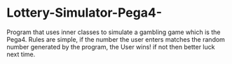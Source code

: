 # Lottery-Simulator-Pega4-
Program that uses inner classes to simulate a gambling game which is the Pega4. Rules are simple, if the number the user enters matches the random number generated by the program, the User wins! if not then better luck next time. 
